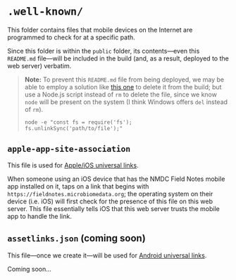 # `.well-known/`

This folder contains files that mobile devices on the Internet are programmed to check for at a specific path.

Since this folder is within the `public` folder, its contents—even this `README.md` file—will
be included in the build (and, as a result, deployed to the web server) verbatim.

> **Note:** To prevent this `README.md` file from being deployed, we may be able to employ a solution
> like [this one](https://github.com/vitejs/vite/discussions/7374#discussioncomment-8557938) to delete it from the
> build; but use a Node.js script instead of `rm` to delete the file,
> since we know `node` will be present on the system (I think Windows offers `del` instead of `rm`).
> ```shell
> node -e "const fs = require('fs'); fs.unlinkSync('path/to/file');"
> ```

## `apple-app-site-association`

This file is used for
[Apple/iOS universal links](https://capacitorjs.com/docs/guides/deep-links#create-site-association-file).

When someone using an iOS device that has the NMDC Field Notes mobile app installed on it,
taps on a link that begins with `https://fieldnotes.microbiomedata.org`;
the operating system on their device (i.e. iOS) will first check for the presence of this file on this web server.
This file essentially tells iOS that this web server trusts the mobile app to handle the link.

## `assetlinks.json` (coming soon)

This file—once we create it—will be used for
[Android universal links](https://capacitorjs.com/docs/guides/deep-links#create-site-association-file-1).

Coming soon...
